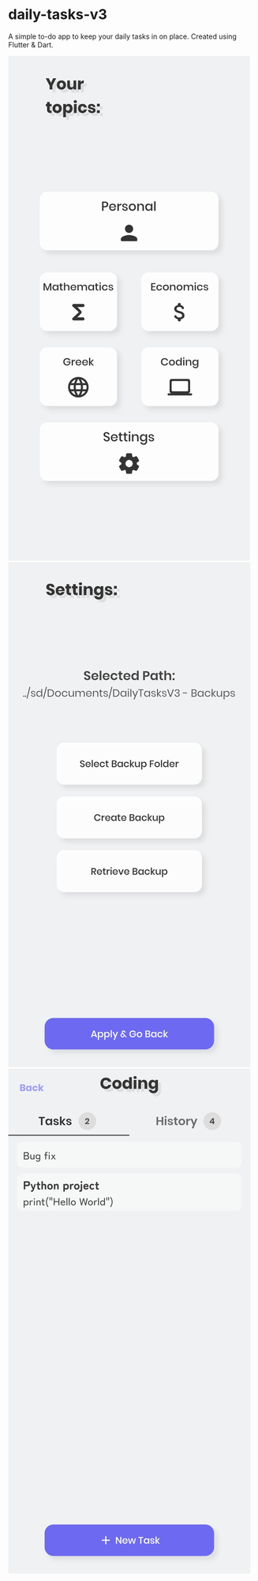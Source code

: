 # daily-tasks-v3
A simple to-do app to keep your daily tasks in on place. Created using Flutter &amp; Dart.

![alt text](https://github.com/alexbogdos/daily-tasks-v3/blob/main/.GitHub%20Assets/Screenshot%20-%20Main.jpg)![alt text](https://github.com/alexbogdos/daily-tasks-v3/blob/main/.GitHub%20Assets/Screenshot%20-%20Settings.jpg)![alt text](https://github.com/alexbogdos/daily-tasks-v3/blob/main/.GitHub%20Assets/Screenshot%20-%20TaskPage%20Demo.jpg)
